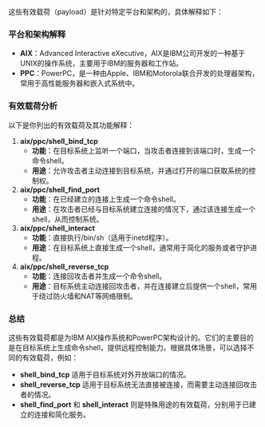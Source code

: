 这些有效载荷（payload）是针对特定平台和架构的，具体解释如下：

### 平台和架构解释

- **AIX**：Advanced Interactive eXecutive，AIX是IBM公司开发的一种基于UNIX的操作系统，主要用于IBM的服务器和工作站。
- **PPC**：PowerPC，是一种由Apple、IBM和Motorola联合开发的处理器架构，常用于高性能服务器和嵌入式系统中。

### 有效载荷分析

以下是你列出的有效载荷及其功能解释：

1. **aix/ppc/shell_bind_tcp**
   - **功能**：在目标系统上监听一个端口，当攻击者连接到该端口时，生成一个命令shell。
   - **用途**：允许攻击者主动连接到目标系统，并通过打开的端口获取系统的控制权。
2. **aix/ppc/shell_find_port**
   - **功能**：在已经建立的连接上生成一个命令shell。
   - **用途**：在攻击者已经与目标系统建立连接的情况下，通过该连接生成一个shell，从而控制系统。
3. **aix/ppc/shell_interact**
   - **功能**：直接执行/bin/sh（适用于inetd程序）。
   - **用途**：在目标系统上直接生成一个shell，通常用于简化的服务或者守护进程。
4. **aix/ppc/shell_reverse_tcp**
   - **功能**：连接回攻击者并生成一个命令shell。
   - **用途**：目标系统主动连接回攻击者，并在连接建立后提供一个shell，常用于绕过防火墙和NAT等网络限制。

### 总结

这些有效载荷都是为IBM AIX操作系统和PowerPC架构设计的。它们的主要目的是在目标系统上生成命令shell，提供远程控制能力。根据具体场景，可以选择不同的有效载荷，例如：

- **shell_bind_tcp** 适用于目标系统对外开放端口的情况。
- **shell_reverse_tcp** 适用于目标系统无法直接被连接，而需要主动连接回攻击者的情况。
- **shell_find_port** 和 **shell_interact** 则是特殊用途的有效载荷，分别用于已建立的连接和简化服务。